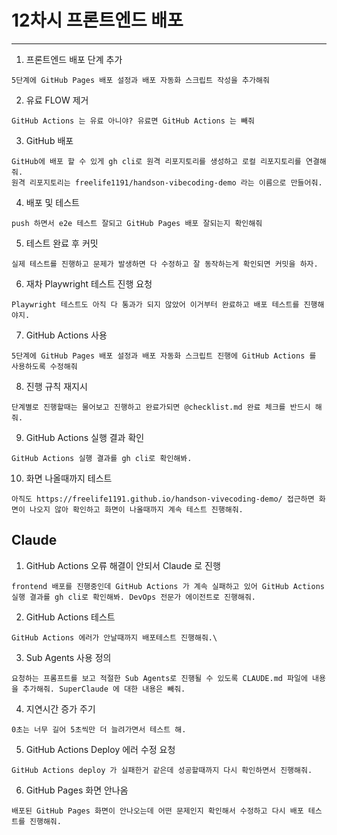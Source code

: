 # 12차시 프론트엔드 배포

---

1. 프론트엔드 배포 단계 추가
```
5단계에 GitHub Pages 배포 설정과 배포 자동화 스크립트 작성을 추가해줘
```

2. 유료 FLOW 제거
```
GitHub Actions 는 유료 아니야? 유료면 GitHub Actions 는 빼줘
```

3. GitHub 배포
```
GitHub에 배포 할 수 있게 gh cli로 원격 리포지토리를 생성하고 로컬 리포지토리를 연결해줘.
원격 리포지토리는 freelife1191/handson-vibecoding-demo 라는 이름으로 만들어줘.
```

4. 배포 및 테스트
```
push 하면서 e2e 테스트 잘되고 GitHub Pages 배포 잘되는지 확인해줘
```

5. 테스트 완료 후 커밋
```
실제 테스트를 진행하고 문제가 발생하면 다 수정하고 잘 동작하는게 확인되면 커밋을 하자.
```

6. 재차 Playwright 테스트 진행 요청
```
Playwright 테스트도 아직 다 통과가 되지 않았어 이거부터 완료하고 배포 테스트를 진행해야지.
```

7. GitHub Actions 사용
```
5단계에 GitHub Pages 배포 설정과 배포 자동화 스크립트 진행에 GitHub Actions 를 사용하도록 수정해줘
```

8. 진행 규칙 재지시
```
단계별로 진행할때는 물어보고 진행하고 완료가되면 @checklist.md 완료 체크를 반드시 해줘.
```

9. GitHub Actions 실행 결과 확인
```
GitHub Actions 실행 결과를 gh cli로 확인해봐.
```

10. 화면 나올때까지 테스트
```
아직도 https://freelife1191.github.io/handson-vivecoding-demo/ 접근하면 화면이 나오지 않아 확인하고 화면이 나올때까지 계속 테스트 진행해줘.
```

## Claude

1. GitHub Actions 오류 해결이 안되서 Claude 로 진행
```
frontend 배포를 진행중인데 GitHub Actions 가 계속 실패하고 있어 GitHub Actions 실행 결과를 gh cli로 확인해봐. DevOps 전문가 에이전트로 진행해줘.
```

2. GitHub Actions 테스트
```
GitHub Actions 에러가 안날때까지 배포테스트 진행해줘.\
```

3. Sub Agents 사용 정의
```
요청하는 프롬프트를 보고 적절한 Sub Agents로 진행될 수 있도록 CLAUDE.md 파일에 내용을 추가해줘. SuperClaude 에 대한 내용은 빼줘.
```

4. 지연시간 증가 주기
```
0초는 너무 길어 5초씩만 더 늘려가면서 테스트 해.
```

5. GitHub Actions Deploy 에러 수정 요청
```
GitHub Actions deploy 가 실패한거 같은데 성공할때까지 다시 확인하면서 진행해줘.
```

6. GitHub Pages 화면 안나옴
```
배포된 GitHub Pages 화면이 안나오는데 어떤 문제인지 확인해서 수정하고 다시 배포 테스트를 진행해줘.
```